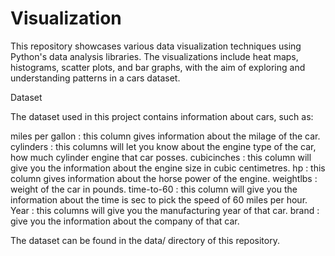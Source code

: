 # Visualization
This repository showcases various data visualization techniques using Python's data analysis libraries. The visualizations include heat maps, histograms, scatter plots, and bar graphs, with the aim of exploring and understanding patterns in a cars dataset.

Dataset

The dataset used in this project contains information about cars, such as:

miles per gallon : this column gives information about the milage of the car.
cylinders : this columns will let you know about the engine type of the car, how much cylinder engine that car posses.
cubicinches : this column will give you the information about the engine size in cubic centimetres.
hp : this column gives information about the horse power of the engine.
weightlbs : weight of the car in pounds.
time-to-60 : this column will give you the information about the time is sec to pick the speed of 60 miles per hour.
Year : this columns will give you the manufacturing year of that car.
brand : give you the information about the company of that car.

The dataset can be found in the data/ directory of this repository.
